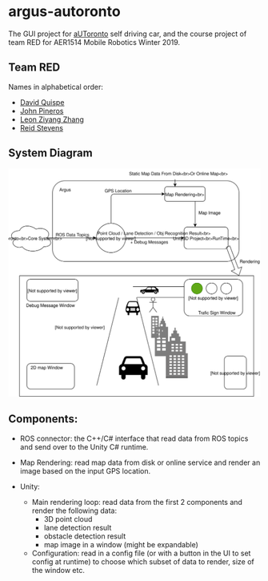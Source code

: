 # argus-autoronto
The GUI project for [aUToronto](https://www.autodrive.utoronto.ca/) self driving car, and the course project of team RED for AER1514 Mobile Robotics Winter 2019.

## Team RED
Names in alphabetical order:
- [David Quispe](mailto:david.quispe@mail.utoronto.ca) 
- [John Pineros](mailto:john.pineros@mail.utoronto.ca)
- [Leon Ziyang Zhang](mailto:ziyang.zhang@mail.utoronto.ca)
- [Reid Stevens](mailto:reid.stevens@mail.utoronto.ca)

## System Diagram
![System Overview](argus-overview.svg)

## Components:

- ROS connector: the C++/C# interface that read data from ROS topics and send over to the Unity C# runtime.

- Map Rendering: read map data from disk or online service and render an image based on the input GPS location.

- Unity:
  - Main rendering loop: read data from the first 2 components and render the following data:
    - 3D point cloud
    - lane detection result
    - obstacle detection result
    - map image in a window (might be expandable)
  - Configuration: read in a config file (or with a button in the UI to set config at runtime) to choose which subset of data to render, size of the window etc.